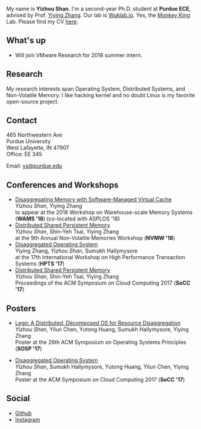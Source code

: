 My name is __Yizhou Shan__. I'm a second-year Ph.D. student at __Purdue ECE__,
advised by Prof. [Yiying Zhang](https://engineering.purdue.edu/~yiying/). Our lab is [Wuklab.io](http://wuklab.io). Yes, the [Monkey King](https://en.wikipedia.org/wiki/Sun_Wukong) Lab.
Please find my CV [here](https://lastweek.github.io/pubs/cv.pdf).

## What's up
- Will join VMware Research for 2018 summer intern.

## Research

My research interests span Operating System, Distributed Systems,
and Non-Volatile Memory. I like hacking kernel and no doubt Linux is my
favorite open-source project.


## Contact
465 Northwestern Ave  
Purdue University  
West Lafayette, IN 47907  
Office: EE 345  

Email: ys@purdue.edu

## Conferences and Workshops
* [Disaggregating Memory with Software-Managed Virtual Cache]()
<br> _Yizhou Shan_, Yiying Zhang
<br> to appear at the 2018 Workshop on Warehouse-scale Memory Systems (__WAMS '18__) (co-located with ASPLOS '18)
* [Distributed Shared Persistent Memory](https://engineering.purdue.edu/WukLab/hotpot-socc17.pdf)
<br> _Yizhou Shan_, Shin-Yeh Tsai, Yiying Zhang
<br> at the 9th Annual Non-Volatile Memories Workshop (__NVMW '18__)
* [Disaggregated Operating System](http://hpts.ws/papers/2017/lego.pdf)
<br> Yiying Zhang, _Yizhou Shan_, Sumukh Hallymysore
<br> at the 17th International Workshop on High Performance Transaction Systems (__HPTS '17__)
* [Distributed Shared Persistent Memory](https://engineering.purdue.edu/WukLab/hotpot-socc17.pdf)
<br> _Yizhou Shan_, Shin-Yeh Tsai, Yiying Zhang
<br> Proceedings of the ACM Symposium on Cloud Computing 2017 (__SoCC '17__)


## Posters
* [Lego: A Distributed, Decomposed OS for Resource Disaggregation](https://lastweek.github.io/pubs/SOSP17-Lego-Poster.pdf)
<br> _Yizhou Shan_, Yilun Chen, Yutong Huang, Sumukh Hallymysore, Yiying Zhang
<br> Poster at the 26th ACM Symposium on Operating Systems Principles (__SOSP '17__)

* [Disaggregated Operating System](https://lastweek.github.io/pubs/SoCC17-Lego-Poster.pdf)
<br> _Yizhou Shan_, Sumukh Hallymysore, Yutong Huang, Yilun Chen, Yiying Zhang
<br> Poster at the ACM Symposium on Cloud Computing 2017 (__SoCC '17__)


## Social
* [Github](https://github.com/lastweek)
* [Instagram](https://www.instagram.com/yizhou.shan/)
